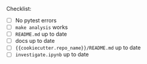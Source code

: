 
Checklist:

- [ ] No pytest errors
- [ ] `make analysis` works
- [ ] `README.md` up to date
- [ ] docs up to date
- [ ] `{{cookiecutter.repo_name}}/README.md` up to date
- [ ] `investigate.ipynb` up to date
